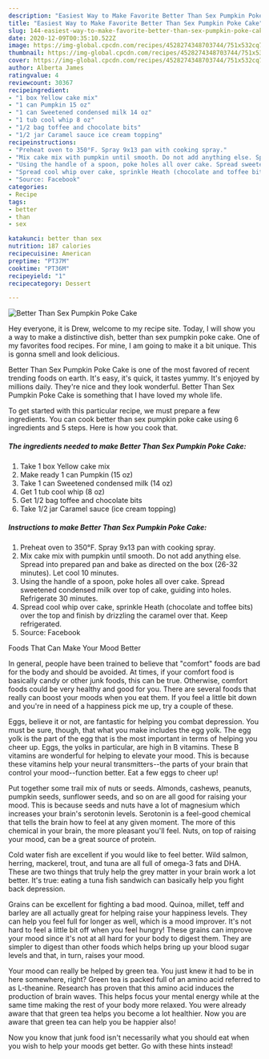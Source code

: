 ```yaml
---
description: "Easiest Way to Make Favorite Better Than Sex Pumpkin Poke Cake"
title: "Easiest Way to Make Favorite Better Than Sex Pumpkin Poke Cake"
slug: 144-easiest-way-to-make-favorite-better-than-sex-pumpkin-poke-cake
date: 2020-12-09T00:35:10.522Z
image: https://img-global.cpcdn.com/recipes/4528274348703744/751x532cq70/better-than-sex-pumpkin-poke-cake-recipe-main-photo.jpg
thumbnail: https://img-global.cpcdn.com/recipes/4528274348703744/751x532cq70/better-than-sex-pumpkin-poke-cake-recipe-main-photo.jpg
cover: https://img-global.cpcdn.com/recipes/4528274348703744/751x532cq70/better-than-sex-pumpkin-poke-cake-recipe-main-photo.jpg
author: Alberta James
ratingvalue: 4
reviewcount: 30367
recipeingredient:
- "1 box Yellow cake mix"
- "1 can Pumpkin 15 oz"
- "1 can Sweetened condensed milk 14 oz"
- "1 tub cool whip 8 oz"
- "1/2 bag toffee and chocolate bits"
- "1/2 jar Caramel sauce ice cream topping"
recipeinstructions:
- "Preheat oven to 350°F. Spray 9x13 pan with cooking spray."
- "Mix cake mix with pumpkin until smooth. Do not add anything else. Spread into prepared pan and bake as directed on the box (26-32 minutes). Let cool 10 minutes."
- "Using the handle of a spoon, poke holes all over cake. Spread sweetened condensed milk over top of cake, guiding into holes. Refrigerate 30 minutes."
- "Spread cool whip over cake, sprinkle Heath (chocolate and toffee bits) over the top and finish by drizzling the caramel over that. Keep refrigerated."
- "Source: Facebook"
categories:
- Recipe
tags:
- better
- than
- sex

katakunci: better than sex 
nutrition: 187 calories
recipecuisine: American
preptime: "PT37M"
cooktime: "PT36M"
recipeyield: "1"
recipecategory: Dessert

---
```



![Better Than Sex Pumpkin Poke Cake](https://img-global.cpcdn.com/recipes/4528274348703744/751x532cq70/better-than-sex-pumpkin-poke-cake-recipe-main-photo.jpg)

Hey everyone, it is Drew, welcome to my recipe site. Today, I will show you a way to make a distinctive dish, better than sex pumpkin poke cake. One of my favorites food recipes. For mine, I am going to make it a bit unique. This is gonna smell and look delicious.



Better Than Sex Pumpkin Poke Cake is one of the most favored of recent trending foods on earth. It's easy, it's quick, it tastes yummy. It's enjoyed by millions daily. They're nice and they look wonderful. Better Than Sex Pumpkin Poke Cake is something that I have loved my whole life.


To get started with this particular recipe, we must prepare a few ingredients. You can cook better than sex pumpkin poke cake using 6 ingredients and 5 steps. Here is how you cook that.

<!--inarticleads1-->

##### The ingredients needed to make Better Than Sex Pumpkin Poke Cake:

1. Take 1 box Yellow cake mix
1. Make ready 1 can Pumpkin (15 oz)
1. Take 1 can Sweetened condensed milk (14 oz)
1. Get 1 tub cool whip (8 oz)
1. Get 1/2 bag toffee and chocolate bits
1. Take 1/2 jar Caramel sauce (ice cream topping)




<!--inarticleads2-->

##### Instructions to make Better Than Sex Pumpkin Poke Cake:

1. Preheat oven to 350°F. Spray 9x13 pan with cooking spray.
1. Mix cake mix with pumpkin until smooth. Do not add anything else. Spread into prepared pan and bake as directed on the box (26-32 minutes). Let cool 10 minutes.
1. Using the handle of a spoon, poke holes all over cake. Spread sweetened condensed milk over top of cake, guiding into holes. Refrigerate 30 minutes.
1. Spread cool whip over cake, sprinkle Heath (chocolate and toffee bits) over the top and finish by drizzling the caramel over that. Keep refrigerated.
1. Source: Facebook




Foods That Can Make Your Mood Better


In general, people have been trained to believe that "comfort" foods are bad for the body and should be avoided. At times, if your comfort food is basically candy or other junk foods, this can be true. Otherwise, comfort foods could be very healthy and good for you. There are several foods that really can boost your moods when you eat them. If you feel a little bit down and you're in need of a happiness pick me up, try a couple of these.

Eggs, believe it or not, are fantastic for helping you combat depression. You must be sure, though, that what you make includes the egg yolk. The egg yolk is the part of the egg that is the most important in terms of helping you cheer up. Eggs, the yolks in particular, are high in B vitamins. These B vitamins are wonderful for helping to elevate your mood. This is because these vitamins help your neural transmitters--the parts of your brain that control your mood--function better. Eat a few eggs to cheer up!

Put together some trail mix of nuts or seeds. Almonds, cashews, peanuts, pumpkin seeds, sunflower seeds, and so on are all good for raising your mood. This is because seeds and nuts have a lot of magnesium which increases your brain's serotonin levels. Serotonin is a feel-good chemical that tells the brain how to feel at any given moment. The more of this chemical in your brain, the more pleasant you'll feel. Nuts, on top of raising your mood, can be a great source of protein.

Cold water fish are excellent if you would like to feel better. Wild salmon, herring, mackerel, trout, and tuna are all full of omega-3 fats and DHA. These are two things that truly help the grey matter in your brain work a lot better. It's true: eating a tuna fish sandwich can basically help you fight back depression. 

Grains can be excellent for fighting a bad mood. Quinoa, millet, teff and barley are all actually great for helping raise your happiness levels. They can help you feel full for longer as well, which is a mood improver. It's not hard to feel a little bit off when you feel hungry! These grains can improve your mood since it's not at all hard for your body to digest them. They are simpler to digest than other foods which helps bring up your blood sugar levels and that, in turn, raises your mood.

Your mood can really be helped by green tea. You just knew it had to be in here somewhere, right? Green tea is packed full of an amino acid referred to as L-theanine. Research has proven that this amino acid induces the production of brain waves. This helps focus your mental energy while at the same time making the rest of your body more relaxed. You were already aware that that green tea helps you become a lot healthier. Now you are aware that green tea can help you be happier also!

Now you know that junk food isn't necessarily what you should eat when you wish to help your moods get better. Go  with  these hints  instead!

